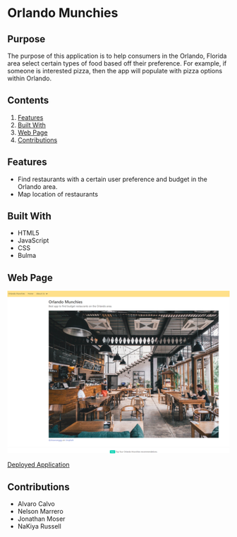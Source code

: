 # Orlando Munchies
## Purpose
The purpose of this application is to help consumers in the Orlando, Florida area select certain types of food based off their preference. For example, if someone is interested pizza, then the app will populate with pizza options within Orlando.


## Contents
1. [Features](#features)
2. [Built With](#built-with)
3. [Web Page](#web-page)
4. [Contributions](#contributions)

## Features
* Find restaurants with a certain user preference and budget in the Orlando area.
* Map location of restaurants

## Built With
* HTML5
* JavaScript
* CSS
* Bulma

## Web Page
![Orlando Munchies](./docs/assets/img/screenshotreadme.png)

[Deployed Application](https://light2adrifter.github.io/ix-eats/)

## Contributions
* Alvaro Calvo
* Nelson Marrero
* Jonathan Moser
* NaKiya Russell

